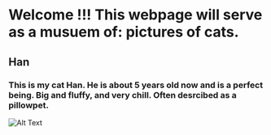 # Welcome !!! This webpage will serve as a musuem of: pictures of cats. 
## Han
### This is my cat Han. He is about 5 years old now and is a perfect being. Big and fluffy, and very chill. Often desrcibed as a pillowpet.
![Alt Text](https://lh3.googleusercontent.com/drive-viewer/AJc5JmQvs25ZuDUv5XHYBGOws3jRwvAQqkL9P3lPLXG40JLkQETrBEeo9CDYfzl2V7jWpqcss_7YzSc=w1920-h937)
